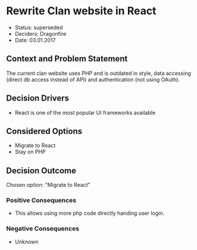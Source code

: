 # Rewrite Clan website in React

* Status: superseded
* Deciders: Dragonfire
* Date: 03.01.2017

## Context and Problem Statement

The current clan website uses PHP and is outdated in style, data accessing (direct db access instead of API) and authentication (not using OAuth).

## Decision Drivers <!-- optional -->

* React is one of the most popular UI frameworks available

## Considered Options

* Migrate to React
* Stay on PHP

## Decision Outcome

Chosen option: "Migrate to React"

### Positive Consequences <!-- optional -->

* This allows using more php code directly handing user login.

### Negative Consequences <!-- optional -->

* Unknown